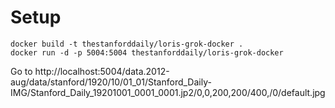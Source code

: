 # Setup
```
docker build -t thestanforddaily/loris-grok-docker .
docker run -d -p 5004:5004 thestanforddaily/loris-grok-docker
```

Go to http://localhost:5004/data.2012-aug/data/stanford/1920/10/01_01/Stanford_Daily-IMG/Stanford_Daily_19201001_0001_0001.jp2/0,0,200,200/400,/0/default.jpg